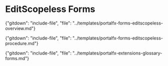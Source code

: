 # EditScopeless  Forms

{"gitdown": "include-file", "file": "../templates/portalfx-forms-editscopeless-overview.md"}

{"gitdown": "include-file", "file": "../templates/portalfx-forms-editscopeless-procedure.md"}

{"gitdown": "include-file", "file": "../templates/portalfx-extensions-glossary-forms.md"}
